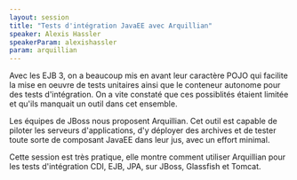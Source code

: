 ```yaml
---
layout: session
title: "Tests d'intégration JavaEE avec Arquillian"
speaker: Alexis Hassler
speakerParam: alexishassler
param: arquillian
---
```


Avec les EJB 3, on a beaucoup mis en avant leur caractère POJO qui facilite la mise en oeuvre de tests unitaires
ainsi que le conteneur autonome pour des tests d'intégration. On a vite constaté que ces possiblités étaient limitée
et qu'ils manquait un outil dans cet ensemble.

Les équipes de JBoss nous proposent Arquillian. Cet outil est capable de piloter les serveurs d'applications,
d'y déployer des archives et de tester toute sorte de composant JavaEE dans leur jus, avec un effort minimal.

Cette session est très pratique, elle montre comment utiliser Arquillian pour les tests d'intégration CDI, EJB, JPA,
sur JBoss, Glassfish et Tomcat.
